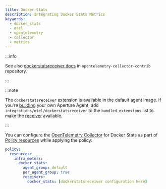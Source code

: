 ```yaml
---
title: Docker Stats
description: Integrating Docker Stats Metrics
keywords:
  - docker_stats
  - otel
  - opentelemetry
  - collector
  - metrics
---
```


:::info

See also [dockerstatsreceiver docs][receiver] in
`opentelemetry-collector-contrib` repository.

:::

:::note

The `dockerstatsreceiver` extension is available in the default agent image. If
you're [building][build] your own Aperture Agent, add
`integrations/otel/dockerstatsreceiver` to the `bundled_extensions` list to make
the [receiver][receiver] available.

:::

You can configure the [OpenTelemetry Collector][opentelemetry-collector] for
Docker Stats as part of [Policy resources][policy-resources] while applying the
policy:

```yaml
policy:
  resources:
    infra_meters:
      docker_stats:
        agent_group: default
        per_agent_group: true
        receivers:
          docker_stats: [dockerstatsreceiver configuration here]
```

[build]: /reference/aperturectl/build/agent/agent.md
[receiver]:
  https://github.com/open-telemetry/opentelemetry-collector-contrib/tree/main/receiver/dockerstatsreceiver
[opentelemetry-collector]: /reference/configuration/spec.md#telemetry-collector
[policy-resources]: /reference/configuration/spec.md#resources

